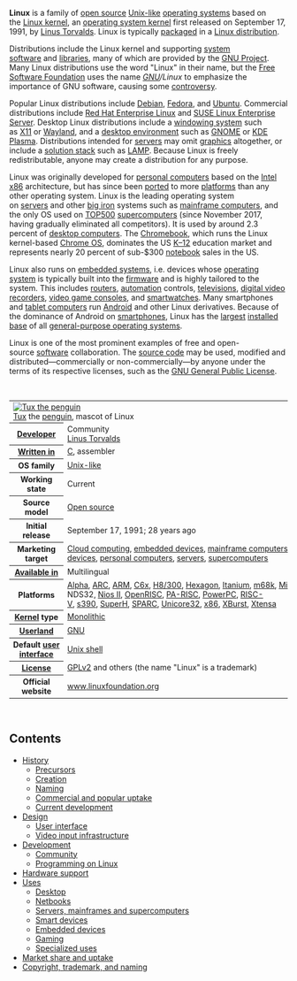 <p><strong>Linux</strong>&nbsp;is a family of&nbsp;<a title="Free and open-source software" href="https://en.wikipedia.org/wiki/Free_and_open-source_software">open source</a>&nbsp;<a title="Unix-like" href="https://en.wikipedia.org/wiki/Unix-like">Unix-like</a>&nbsp;<a title="Operating system" href="https://en.wikipedia.org/wiki/Operating_system">operating systems</a>&nbsp;based on the&nbsp;<a title="Linux kernel" href="https://en.wikipedia.org/wiki/Linux_kernel">Linux kernel</a>,&nbsp;an&nbsp;<a class="mw-redirect" title="Kernel (computing)" href="https://en.wikipedia.org/wiki/Kernel_(computing)">operating system kernel</a>&nbsp;first released on September 17, 1991, by&nbsp;<a title="Linus Torvalds" href="https://en.wikipedia.org/wiki/Linus_Torvalds">Linus Torvalds</a>.&nbsp;Linux is typically&nbsp;<a title="Package manager" href="https://en.wikipedia.org/wiki/Package_manager">packaged</a>&nbsp;in a&nbsp;<a title="" href="https://en.wikipedia.org/wiki/Linux_distribution">Linux distribution</a>.</p>
<p>Distributions include the Linux kernel and supporting&nbsp;<a title="System software" href="https://en.wikipedia.org/wiki/System_software">system software</a>&nbsp;and&nbsp;<a class="mw-redirect" title="Library (computer science)" href="https://en.wikipedia.org/wiki/Library_(computer_science)">libraries</a>, many of which are provided by the&nbsp;<a title="GNU Project" href="https://en.wikipedia.org/wiki/GNU_Project">GNU Project</a>. Many Linux distributions use the word "Linux" in their name, but the&nbsp;<a title="Free Software Foundation" href="https://en.wikipedia.org/wiki/Free_Software_Foundation">Free Software Foundation</a>&nbsp;uses the name&nbsp;<em><a title="GNU" href="https://en.wikipedia.org/wiki/GNU">GNU</a>/Linux</em>&nbsp;to emphasize the importance of GNU software, causing some&nbsp;<a title="GNU/Linux naming controversy" href="https://en.wikipedia.org/wiki/GNU/Linux_naming_controversy">controversy</a>.</p>
<p>Popular Linux distributions&nbsp;include&nbsp;<a title="Debian" href="https://en.wikipedia.org/wiki/Debian">Debian</a>,&nbsp;<a title="Fedora (operating system)" href="https://en.wikipedia.org/wiki/Fedora_(operating_system)">Fedora</a>, and&nbsp;<a class="mw-redirect" title="Ubuntu (operating system)" href="https://en.wikipedia.org/wiki/Ubuntu_(operating_system)">Ubuntu</a>. Commercial distributions include&nbsp;<a title="Red Hat Enterprise Linux" href="https://en.wikipedia.org/wiki/Red_Hat_Enterprise_Linux">Red Hat Enterprise Linux</a>&nbsp;and&nbsp;<a class="mw-redirect" title="SUSE Linux Enterprise Server" href="https://en.wikipedia.org/wiki/SUSE_Linux_Enterprise_Server">SUSE Linux Enterprise Server</a>. Desktop Linux distributions include a&nbsp;<a title="Windowing system" href="https://en.wikipedia.org/wiki/Windowing_system">windowing system</a>&nbsp;such as&nbsp;<a class="mw-redirect" title="X11" href="https://en.wikipedia.org/wiki/X11">X11</a>&nbsp;or&nbsp;<a title="Wayland (display server protocol)" href="https://en.wikipedia.org/wiki/Wayland_(display_server_protocol)">Wayland</a>, and a&nbsp;<a title="Desktop environment" href="https://en.wikipedia.org/wiki/Desktop_environment">desktop environment</a>&nbsp;such as&nbsp;<a title="GNOME" href="https://en.wikipedia.org/wiki/GNOME">GNOME</a>&nbsp;or&nbsp;<a class="mw-redirect" title="KDE Plasma" href="https://en.wikipedia.org/wiki/KDE_Plasma">KDE Plasma</a>. Distributions intended for&nbsp;<a title="Server (computing)" href="https://en.wikipedia.org/wiki/Server_(computing)">servers</a>&nbsp;may omit&nbsp;<a title="Computer graphics" href="https://en.wikipedia.org/wiki/Computer_graphics">graphics</a>&nbsp;altogether, or include a&nbsp;<a title="Solution stack" href="https://en.wikipedia.org/wiki/Solution_stack">solution stack</a>&nbsp;such as&nbsp;<a title="LAMP (software bundle)" href="https://en.wikipedia.org/wiki/LAMP_(software_bundle)">LAMP</a>. Because Linux is freely redistributable, anyone may create a distribution for any purpose.</p>
<p>Linux was originally developed for&nbsp;<a title="Personal computer" href="https://en.wikipedia.org/wiki/Personal_computer">personal computers</a>&nbsp;based on the&nbsp;<a class="mw-redirect" title="Intel x86" href="https://en.wikipedia.org/wiki/Intel_x86">Intel x86</a>&nbsp;architecture, but has since been&nbsp;<a title="Porting" href="https://en.wikipedia.org/wiki/Porting">ported</a>&nbsp;to more&nbsp;<a class="mw-redirect" title="Computer hardware platforms" href="https://en.wikipedia.org/wiki/Computer_hardware_platforms">platforms</a>&nbsp;than any other operating system.&nbsp;Linux is the leading operating system on&nbsp;<a title="Server (computing)" href="https://en.wikipedia.org/wiki/Server_(computing)">servers</a>&nbsp;and other&nbsp;<a class="mw-redirect" title="Big iron (computing)" href="https://en.wikipedia.org/wiki/Big_iron_(computing)">big iron</a>&nbsp;systems such as&nbsp;<a title="Mainframe computer" href="https://en.wikipedia.org/wiki/Mainframe_computer">mainframe computers</a>, and the only OS used on&nbsp;<a title="TOP500" href="https://en.wikipedia.org/wiki/TOP500">TOP500</a>&nbsp;<a title="Supercomputer" href="https://en.wikipedia.org/wiki/Supercomputer">supercomputers</a>&nbsp;(since November 2017, having gradually eliminated all competitors).&nbsp;It is used by around 2.3 percent of&nbsp;<a title="Desktop computer" href="https://en.wikipedia.org/wiki/Desktop_computer">desktop computers</a>.&nbsp;The&nbsp;<a title="Chromebook" href="https://en.wikipedia.org/wiki/Chromebook">Chromebook</a>, which runs the Linux kernel-based&nbsp;<a title="Chrome OS" href="https://en.wikipedia.org/wiki/Chrome_OS">Chrome OS</a>, dominates the US&nbsp;<a title="K&ndash;12" href="https://en.wikipedia.org/wiki/K%E2%80%9312">K&ndash;12</a>&nbsp;education market and represents nearly 20 percent of sub-$300&nbsp;<a title="Laptop" href="https://en.wikipedia.org/wiki/Laptop">notebook</a>&nbsp;sales in the US.</p>
<p>Linux also runs on&nbsp;<a title="Embedded system" href="https://en.wikipedia.org/wiki/Embedded_system">embedded systems</a>, i.e. devices whose&nbsp;<a title="Operating system" href="https://en.wikipedia.org/wiki/Operating_system">operating system</a>&nbsp;is typically built into the&nbsp;<a title="Firmware" href="https://en.wikipedia.org/wiki/Firmware">firmware</a>&nbsp;and is highly tailored to the system. This includes&nbsp;<a title="Router (computing)" href="https://en.wikipedia.org/wiki/Router_(computing)">routers</a>,&nbsp;<a title="Automation" href="https://en.wikipedia.org/wiki/Automation">automation</a>&nbsp;controls,&nbsp;<a title="Television" href="https://en.wikipedia.org/wiki/Television">televisions</a>,&nbsp;<a title="Digital video recorder" href="https://en.wikipedia.org/wiki/Digital_video_recorder">digital video recorders</a>,&nbsp;<a title="Video game console" href="https://en.wikipedia.org/wiki/Video_game_console">video game consoles</a>, and&nbsp;<a title="Smartwatch" href="https://en.wikipedia.org/wiki/Smartwatch">smartwatches</a>.&nbsp;Many smartphones and&nbsp;<a title="Tablet computer" href="https://en.wikipedia.org/wiki/Tablet_computer">tablet computers</a>&nbsp;run&nbsp;<a title="Android (operating system)" href="https://en.wikipedia.org/wiki/Android_(operating_system)">Android</a>&nbsp;and other Linux derivatives.&nbsp;Because of the dominance of Android on&nbsp;<a title="Smartphone" href="https://en.wikipedia.org/wiki/Smartphone">smartphones</a>, Linux has the&nbsp;<a title="Usage share of operating systems" href="https://en.wikipedia.org/wiki/Usage_share_of_operating_systems">largest</a>&nbsp;<a title="Installed base" href="https://en.wikipedia.org/wiki/Installed_base">installed base</a>&nbsp;of all&nbsp;<a class="mw-redirect" title="General-purpose operating system" href="https://en.wikipedia.org/wiki/General-purpose_operating_system">general-purpose operating systems</a>.</p>
<p>Linux is one of the most prominent examples of free and open-source&nbsp;<a title="Software" href="https://en.wikipedia.org/wiki/Software">software</a>&nbsp;collaboration. The&nbsp;<a title="Source code" href="https://en.wikipedia.org/wiki/Source_code">source code</a>&nbsp;may be used, modified and distributed&mdash;commercially or non-commercially&mdash;by anyone under the terms of its respective licenses, such as the&nbsp;<a title="GNU General Public License" href="https://en.wikipedia.org/wiki/GNU_General_Public_License">GNU General Public License</a>.</p>


</br>


<table class="infobox vevent">
<tbody>
<tr>
<td colspan="2"><a class="image" title="Tux the penguin" href="Tux.png" srcset="Tux.png" alt="Tux the penguin" width="150" height="177" data-file-width="280" data-file-height="330" /><img src="Tux.png" srcset="Tux.png" alt="Tux the penguin" width="150" height="177" data-file-width="280" data-file-height="330" /></a>
<div><a title="Tux (mascot)" href="https://en.wikipedia.org/wiki/Tux_(mascot)">Tux</a>&nbsp;the&nbsp;<a title="Penguin" href="https://en.wikipedia.org/wiki/Penguin">penguin</a>, mascot of Linux</div>
</td>
</tr>
<tr>
<th scope="row"><a class="mw-redirect" title="Software developer" href="https://en.wikipedia.org/wiki/Software_developer">Developer</a></th>
<td>Community<br /><a title="Linus Torvalds" href="https://en.wikipedia.org/wiki/Linus_Torvalds">Linus Torvalds</a></td>
</tr>
<tr>
<th scope="row"><a title="Programming language" href="https://en.wikipedia.org/wiki/Programming_language">Written in</a></th>
<td><a title="C (programming language)" href="https://en.wikipedia.org/wiki/C_(programming_language)">C</a>, assembler</td>
</tr>
<tr>
<th scope="row">OS family</th>
<td><a title="Unix-like" href="https://en.wikipedia.org/wiki/Unix-like">Unix-like</a></td>
</tr>
<tr>
<th scope="row">Working state</th>
<td>Current</td>
</tr>
<tr>
<th scope="row">Source model</th>
<td><a title="Open-source software" href="https://en.wikipedia.org/wiki/Open-source_software">Open source</a></td>
</tr>
<tr>
<th scope="row">Initial release</th>
<td>September&nbsp;17, 1991<span class="noprint">; 28 years ago</span></td>
</tr>
<tr>
<th scope="row">Marketing target</th>
<td><a title="Cloud computing" href="https://en.wikipedia.org/wiki/Cloud_computing">Cloud computing</a>,&nbsp;<a class="mw-redirect" title="Embedded device" href="https://en.wikipedia.org/wiki/Embedded_device">embedded devices</a>,&nbsp;<a title="Mainframe computer" href="https://en.wikipedia.org/wiki/Mainframe_computer">mainframe computers</a>,&nbsp;<a title="Mobile device" href="https://en.wikipedia.org/wiki/Mobile_device">mobile devices</a>,&nbsp;<a title="Personal computer" href="https://en.wikipedia.org/wiki/Personal_computer">personal computers</a>,&nbsp;<a title="Server (computing)" href="https://en.wikipedia.org/wiki/Server_(computing)">servers</a>,&nbsp;<a title="Supercomputer" href="https://en.wikipedia.org/wiki/Supercomputer">supercomputers</a></td>
</tr>
<tr>
<th scope="row"><a title="Natural language" href="https://en.wikipedia.org/wiki/Natural_language">Available in</a></th>
<td>Multilingual</td>
</tr>
<tr>
<th scope="row">Platforms</th>
<td><a title="DEC Alpha" href="https://en.wikipedia.org/wiki/DEC_Alpha">Alpha</a>,&nbsp;<a title="ARC (processor)" href="https://en.wikipedia.org/wiki/ARC_(processor)">ARC</a>,&nbsp;<a title="ARM architecture" href="https://en.wikipedia.org/wiki/ARM_architecture">ARM</a>,&nbsp;<a class="mw-redirect" title="C6x" href="https://en.wikipedia.org/wiki/C6x">C6x</a>,&nbsp;<a class="mw-redirect" title="H8/300" href="https://en.wikipedia.org/wiki/H8/300">H8/300</a>,&nbsp;<a title="Qualcomm Hexagon" href="https://en.wikipedia.org/wiki/Qualcomm_Hexagon">Hexagon</a>,&nbsp;<a title="Itanium" href="https://en.wikipedia.org/wiki/Itanium">Itanium</a>,&nbsp;<a class="mw-redirect" title="M68k" href="https://en.wikipedia.org/wiki/M68k">m68k</a>,&nbsp;<a class="mw-redirect" title="Microblaze" href="https://en.wikipedia.org/wiki/Microblaze">Microblaze</a>,&nbsp;<a title="MIPS architecture" href="https://en.wikipedia.org/wiki/MIPS_architecture">MIPS</a>, NDS32,&nbsp;<a title="Nios II" href="https://en.wikipedia.org/wiki/Nios_II">Nios II</a>,&nbsp;<a title="OpenRISC" href="https://en.wikipedia.org/wiki/OpenRISC">OpenRISC</a>,&nbsp;<a title="PA-RISC" href="https://en.wikipedia.org/wiki/PA-RISC">PA-RISC</a>,&nbsp;<a title="PowerPC" href="https://en.wikipedia.org/wiki/PowerPC">PowerPC</a>,&nbsp;<a title="RISC-V" href="https://en.wikipedia.org/wiki/RISC-V">RISC-V</a>,&nbsp;<a class="mw-redirect" title="S390" href="https://en.wikipedia.org/wiki/S390">s390</a>,&nbsp;<a title="SuperH" href="https://en.wikipedia.org/wiki/SuperH">SuperH</a>,&nbsp;<a title="SPARC" href="https://en.wikipedia.org/wiki/SPARC">SPARC</a>,&nbsp;<a class="mw-redirect" title="Unicore32" href="https://en.wikipedia.org/wiki/Unicore32">Unicore32</a>,&nbsp;<a title="X86" href="https://en.wikipedia.org/wiki/X86">x86</a>,&nbsp;<a class="mw-redirect" title="XBurst" href="https://en.wikipedia.org/wiki/XBurst">XBurst</a>,&nbsp;<a class="mw-redirect" title="Xtensa" href="https://en.wikipedia.org/wiki/Xtensa">Xtensa</a></td>
</tr>
<tr>
<th scope="row"><a title="Kernel (operating system)" href="https://en.wikipedia.org/wiki/Kernel_(operating_system)">Kernel</a>&nbsp;type</th>
<td><a title="Monolithic kernel" href="https://en.wikipedia.org/wiki/Monolithic_kernel">Monolithic</a></td>
</tr>
<tr>
<th scope="row"><a title="User space" href="https://en.wikipedia.org/wiki/User_space#USERLAND">Userland</a></th>
<td><a title="GNU" href="https://en.wikipedia.org/wiki/GNU">GNU</a></td>
</tr>
<tr>
<th scope="row">Default&nbsp;<a title="User interface" href="https://en.wikipedia.org/wiki/User_interface">user interface</a></th>
<td><a title="Unix shell" href="https://en.wikipedia.org/wiki/Unix_shell">Unix shell</a></td>
</tr>
<tr>
<th scope="row"><a title="Software license" href="https://en.wikipedia.org/wiki/Software_license">License</a></th>
<td><a class="mw-redirect" title="GPLv2" href="https://en.wikipedia.org/wiki/GPLv2">GPLv2</a>&nbsp;and others (the name "Linux" is a trademark)</td>
</tr>
<tr>
<th scope="row">Official website</th>
<td><span class="url"><a class="external text" href="https://www.linuxfoundation.org/" rel="nofollow">www<wbr />.linuxfoundation<wbr />.org</a></span></td>
</tr>
</tbody>
</table>

</br>


<div class="toctitle" dir="ltr" lang="en">
<h2 id="mw-toc-heading">Contents</h2>
<label class="toctogglelabel" for="toctogglecheckbox"></label></div>
<ul>
<li class="toclevel-1 tocsection-1"><a href="#History"><span class="toctext">History</span></a>
<ul>
<li class="toclevel-2 tocsection-2"><a href="#Precursors"><span class="toctext">Precursors</span></a></li>
<li class="toclevel-2 tocsection-3"><a href="#Creation"><span class="toctext">Creation</span></a></li>
<li class="toclevel-2 tocsection-4"><a href="#Naming"><span class="toctext">Naming</span></a></li>
<li class="toclevel-2 tocsection-5"><a href="#Commercial_and_popular_uptake"><span class="toctext">Commercial and popular uptake</span></a></li>
<li class="toclevel-2 tocsection-6"><a href="#Current_development"><span class="toctext">Current development</span></a></li>
</ul>
</li>
<li class="toclevel-1 tocsection-7"><a href="#Design"><span class="toctext">Design</span></a>
<ul>
<li class="toclevel-2 tocsection-8"><a href="#User_interface"><span class="toctext">User interface</span></a></li>
<li class="toclevel-2 tocsection-9"><a href="#Video_input_infrastructure"><span class="toctext">Video input infrastructure</span></a></li>
</ul>
</li>
<li class="toclevel-1 tocsection-10"><a href="#Development"><span class="toctext">Development</span></a>
<ul>
<li class="toclevel-2 tocsection-11"><a href="#Community"><span class="toctext">Community</span></a></li>
<li class="toclevel-2 tocsection-12"><a href="#Programming_on_Linux"><span class="toctext">Programming on Linux</span></a></li>
</ul>
</li>
<li class="toclevel-1 tocsection-13"><a href="#Hardware_support"><span class="toctext">Hardware support</span></a></li>
<li class="toclevel-1 tocsection-14"><a href="#Uses"><span class="toctext">Uses</span></a>
<ul>
<li class="toclevel-2 tocsection-15"><a href="#Desktop"><span class="toctext">Desktop</span></a></li>
<li class="toclevel-2 tocsection-18"><a href="#Netbooks"><span class="toctext">Netbooks</span></a></li>
<li class="toclevel-2 tocsection-19"><a href="#Servers,_mainframes_and_supercomputers"><span class="toctext">Servers, mainframes and supercomputers</span></a></li>
<li class="toclevel-2 tocsection-20"><a href="#Smart_devices"><span class="toctext">Smart devices</span></a></li>
<li class="toclevel-2 tocsection-21"><a href="#Embedded_devices"><span class="toctext">Embedded devices</span></a></li>
<li class="toclevel-2 tocsection-22"><a href="#Gaming"><span class="toctext">Gaming</span></a></li>
<li class="toclevel-2 tocsection-23"><a href="#Specialized_uses"><span class="toctext">Specialized uses</span></a></li>
</ul>
</li>
<li class="toclevel-1 tocsection-30"><a href="#Market_share_and_uptake"><span class="toctext">Market share and uptake</span></a></li>
<li class="toclevel-1 tocsection-31"><a href="#Copyright,_trademark,_and_naming"><span class="toctext">Copyright, trademark, and naming</span></a></li>
</ul>

</br>









